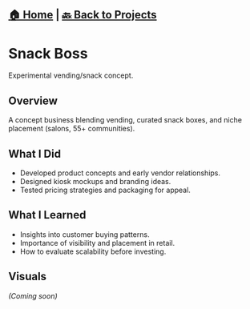 [🏠 Home](../index.md) | [🔙 Back to Projects](../)
---
# Snack Boss
Experimental vending/snack concept.

## Overview
A concept business blending vending, curated snack boxes, and niche placement (salons, 55+ communities).

## What I Did
- Developed product concepts and early vendor relationships.  
- Designed kiosk mockups and branding ideas.  
- Tested pricing strategies and packaging for appeal.  

## What I Learned
- Insights into customer buying patterns.  
- Importance of visibility and placement in retail.  
- How to evaluate scalability before investing.
## Visuals
*(Coming soon)*
